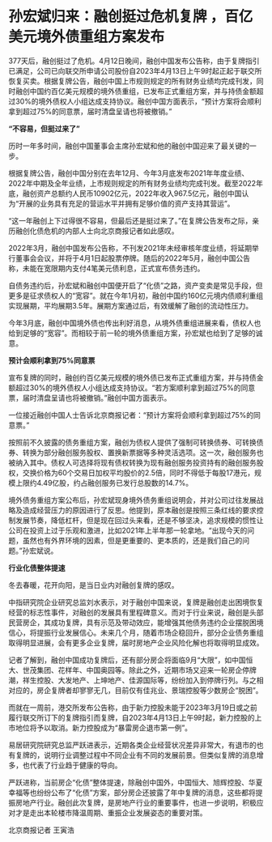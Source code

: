 # 孙宏斌归来：融创挺过危机复牌 ，百亿美元境外债重组方案发布

377天后，融创挺过了危机。4月12日晚间，融创中国发布公告称，由于复牌指引已满足，公司已向联交所申请公司股份自2023年4月13日上午9时起正起于联交所恢复买卖。根据复牌公告，融创中国上市规则规定的所有财务业绩均完成刊发，同时融创中国约百亿美元规模的境外债重组，已发布正式重组方案，并与持债金额超过30%的境外债权人小组达成支持协议。融创中国方面表示，“预计方案将会顺利拿到超过75%的同意票，届时清盘呈请也将被撤销。”

**“不容易，但挺过来了”**

历时一年多时间，融创中国董事会主席孙宏斌和他的融创中国迎来了最关键的一步。

根据复牌公告，融创中国分别在去年12月、今年3月底发布2021年年度业绩、2022年中期及全年业绩，上市规则规定的所有财务业绩均完成刊发。截至2022年底，融创资产总额约人民币10902亿元，2022年收入967.5亿元，融创中国认为“开展的业务具有充足的营运水平并拥有足够价值的资产支持其营运”。

“这一年融创上下过得很不容易，但最后还是挺过来了。”在复牌公告发布之际，亲历融创化债危机的内部人士向北京商报记者如此感叹。

2022年3月，融创中国发布公告称，不刊发2021年未经审核年度业绩，将延期举行董事会会议，并将于4月1日起股票停牌。随后的2022年5月，融创中国公告称，未能在宽限期内支付4笔美元债利息，正式宣布债务违约。

自债务违约后，孙宏斌和融创中国便开启了“化债”之路，资产变卖是常见手段，但更多是征求债权人的“宽容”。就在今年1月初，融创中国约160亿元境内债顺利重组实现展期，平均展期3.5年。展期方案通过后，有效缓解了融创的流动性压力。

今年3月底，融创中国境外债也传出利好消息，从境外债重组进展来看，债权人也给到足够的“宽容”。而相较于前一轮的境外债重组方案，孙宏斌也给到了足够的诚意。

**预计会顺利拿到75%同意票**

宣布复牌的同时，融创约百亿美元规模的境外债已发布正式重组方案，并与持债金额超过30%的境外债权人小组达成支持协议。“若方案顺利拿到超过75%的同意票，届时清盘呈请也将被撤销。”融创中国方面表示。

一位接近融创中国人士告诉北京商报记者：“预计方案将会顺利拿到超过75%的同意票。”

按照前不久披露的债务重组方案，融创为债权人提供了强制可转换债券、可转换债券、转换为部分融创服务股权、置换新票据等多种灵活选项。这一次，融创服务也被纳入其中。债权人可选择将现有债权转换为现有融创服务投资持有的融创服务股权，交换价格为60个交易日加权平均股价的2.5倍，同时不得低于每股17港元，规模上限约4.49亿股，约占融创服务已发行总股数的14.7%。

境外债务重组方案公布后，孙宏斌现身境外债务重组说明会，并对公司过往发展战略及造成经营压力的原因进行了反思。他提到，原本融创是按照三条红线的要求控制发展节奏，降低杠杆，但是现在回过头来看，还是不够坚决，追求规模的惯性让公司在投资上过于乐观和激进，比如2021年上半年那一轮拿地。“出现今天的问题，虽然也有外界环境的因素，但是更重要的、更本质的，还是我们自己的问题。”孙宏斌说。

**行业化债整体提速**

冬去春暖，花开向阳，是当日业内对融创复牌的感叹。

中指研究院企业研究总监刘水表示，对于融创中国来说，复牌是融创走出困境恢复经营的标志性事件，对融创的发展具有里程碑意义。而对于行业来说，融创是头部民营房企，其成功复牌，具有示范及带动效应，能增强其他债务违约企业摆脱困境信心，将提振行业发展信心。未来几个月，随着市场企稳回升，部分企业债务重组取得明显进展，会有更多企业复牌，届时房地产企业风险化解也将取得明显成效。

记者了解到，融创中国成功复牌后，还有部分房企将面临9月“大限”，如中国恒大、世茂集团、花样年、中国奥园等。除此之外，近期市场又迎来一轮房企停牌潮，祥生控股、大发地产、上坤地产、佳源国际等，纷纷加入到停牌行列。与之相对应的，房企复牌者却寥寥无几，目前仅有佳兆业、景瑞控股等少数房企“脱困”。

而就在一周前，港交所发布公告称，由于新力控股未能于2023年3月19日或之前履行联交所订下的复牌指引而复牌，自2023年4月13日上午9时起，新力控股的上市地位将予以取消。新力控股成为“暴雷房企退市第一例”。

易居研究院研究总监严跃进表示，近期各类企业经营状况差异非常大，有退市的也有复牌的，说明行业调整过程中不同企业有不同的发展前景。但类似复牌的消息增多，也代表了行业趋于健康的导向。

严跃进称，当前房企“化债”整体提速，除融创中国外，中国恒大、旭辉控股、华夏幸福等也纷纷公布了“化债”方案，部分房企还披露了年中复牌的消息，这些都将提振房地产行业。融创此次复牌，是房地产行业的重要事件，也进一步说明，积极应对才是走出本轮楼市降温周期、重振企业发展姿态的重要对策。

北京商报记者 王寅浩

